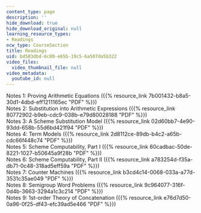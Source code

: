 ```yaml
---
content_type: page
description: ''
hide_download: true
hide_download_original: null
learning_resource_types:
- Readings
ocw_type: CourseSection
title: Readings
uid: bd583dbd-6c80-e65b-19c5-6a507da5b322
video_files:
  video_thumbnail_file: null
video_metadata:
  youtube_id: null
---
```


Notes 1: Proving Arithmetic Equations ({{% resource_link 7b001432-b8a5-30d1-4dbd-eff1211165ec "PDF" %}})  
Notes 2: Substitution into Arithmetic Expressions ({{% resource_link 80772902-b9eb-cdc9-038b-e79d80028188 "PDF" %}})  
Notes 3: A Scheme Substitution Model ({{% resource_link 02d60bb7-4e90-93dd-658b-55d6bd421f94 "PDF" %}})  
Notes 4: Term Models ({{% resource_link 2d8112ce-89db-b4c2-a65b-cdc66f448c74 "PDF" %}})  
Notes 5: Scheme Computability, Part I ({{% resource_link 60cadbac-50de-8221-1027-b50645a9f28b "PDF" %}})  
Notes 6: Scheme Computability, Part II ({{% resource_link a783254d-f35a-db71-0c48-318ad5eff59a "PDF" %}})  
Notes 7: Counter Machines ({{% resource_link b3cd4c14-0068-033a-a77d-3531c35ae049 "PDF" %}})  
Notes 8: Semigroup Word Problems ({{% resource_link 9c964077-316f-0d4b-3663-3294a1c3c214 "PDF" %}})  
Notes 9: 1st-order Theory of Concatenation ({{% resource_link e76d7d50-0a96-0f25-df43-efc39ad5e466 "PDF" %}})